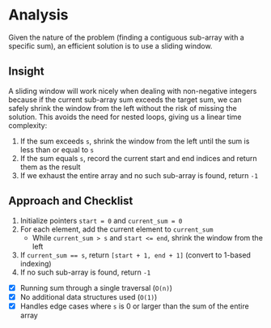 # Analysis

Given the nature of the problem (finding a contiguous sub-array with a specific sum), an efficient solution is to use a sliding window.

## Insight

A sliding window will work nicely when dealing with non-negative integers because if the current sub-array sum exceeds the target sum, we can safely shrink the window from the left without the risk of missing the solution. This avoids the need for nested loops, giving us a linear time complexity:

1. If the sum exceeds `s`, shrink the window from the left until the sum is less than or equal to `s`
2. If the sum equals `s`, record the current start and end indices and return them as the result
3. If we exhaust the entire array and no such sub-array is found, return `-1`

## Approach and Checklist

1. Initialize pointers `start = 0` and `current_sum = 0`
2. For each element, add the current element to `current_sum`
   - While `current_sum > s` and `start <= end`, shrink the window from the left
3. If `current_sum == s`, return `[start + 1, end + 1]` (convert to 1-based indexing)
4. If no such sub-array is found, return `-1`

- [x] Running sum through a single traversal (`O(n)`)
- [x] No additional data structures used (`O(1)`)
- [x] Handles edge cases where `s` is 0 or larger than the sum of the entire array
